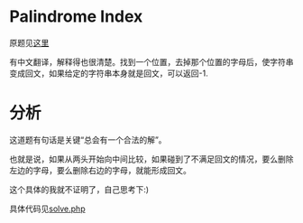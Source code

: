 # Palindrome Index
原题见[这里](https://www.hackerrank.com/challenges/palindrome-index/problem)

有中文翻译，解释得也很清楚。找到一个位置，去掉那个位置的字母后，使字符串变成回文，如果给定的字符串本身就是回文，可以返回-1.

# 分析
这道题有句话是关键“总会有一个合法的解”。

也就是说，如果从两头开始向中间比较，如果碰到了不满足回文的情况，要么删除左边的字母，要么删除右边的字母，就能形成回文。

这个具体的我就不证明了，自己思考下:)

具体代码见[solve.php](./solve.php)